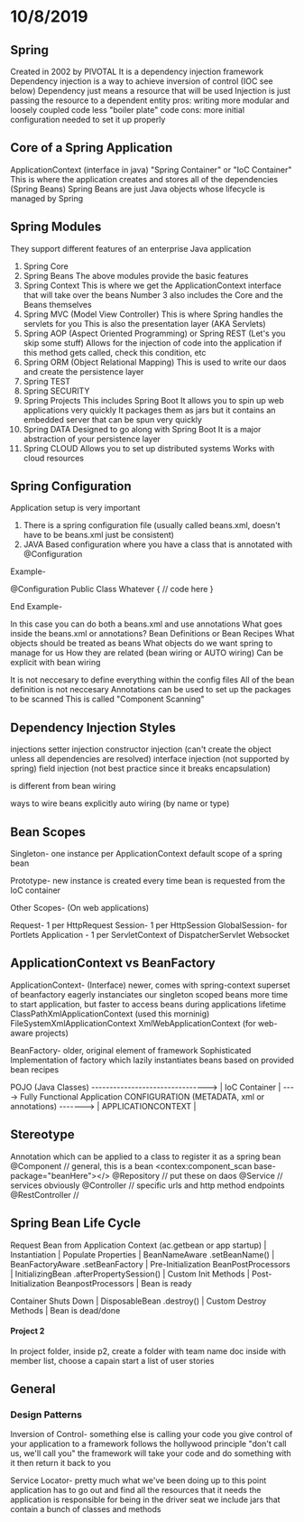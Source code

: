 # 10/8/2019

## Spring

Created in 2002 by PIVOTAL
It is a dependency injection framework
Dependency injection is a way to achieve inversion of control (IOC see below)
Dependency just means a resource that will be used
Injection is just passing the resource to a dependent entity
pros: writing more modular and loosely coupled code
      less "boiler plate" code
cons: more initial configuration needed to set it up properly

## Core of a Spring Application

ApplicationContext (interface in java)
"Spring Container" or "IoC Container"
This is where the application creates and stores all of the dependencies (Spring Beans)
Spring Beans are just Java objects whose lifecycle is managed by Spring

## Spring Modules

They support different features of an enterprise Java application
1) Spring Core
2) Spring Beans
The above modules provide the basic features
3) Spring Context
This is where we get the ApplicationContext interface that will take over the beans
Number 3 also includes the Core and the Beans themselves
4) Spring MVC (Model View Controller)
This is where Spring handles the servlets for you
This is also the presentation layer (AKA Servlets)
5) Spring AOP (Aspect Oriented Programming) or Spring REST (Let's you skip some stuff)
Allows for the injection of code into the application
if this method gets called, check this condition, etc
6) Spring ORM (Object Relational Mapping)
This is used to write our daos and create the persistence layer
7) Spring TEST
8) Spring SECURITY
9) Spring Projects
This includes Spring Boot
It allows you to spin up web applications very quickly
It packages them as jars but it contains an embedded server
that can be spun very quickly
10) Spring DATA
Designed to go along with Spring Boot
It is a major abstraction of your persistence layer
11) Spring CLOUD
Allows you to set up distributed systems
Works with cloud resources

## Spring Configuration

Application setup is very important
1) There is a spring configuration file (usually called beans.xml, doesn't have to be beans.xml just be consistent)
2) JAVA Based configuration where you have a class that is annotated with @Configuration

Example-

@Configuration
Public Class Whatever { // code here }

End Example-

In this case you can do both a beans.xml and use annotations
What goes inside the beans.xml or annotations?
Bean Definitions or Bean Recipes
What objects should be treated as beans
What objects do we want spring to manage for us
How they are related (bean wiring or AUTO wiring)
Can be explicit with bean wiring

It is not neccesary to define everything within the config files
All of the bean definition is not neccesary
Annotations can be used to set up the packages to be scanned
This is called "Component Scanning"

## Dependency Injection Styles

injections
setter injection
constructor injection (can't create the object unless all dependencies are resolved)
interface injection (not supported by spring)
field injection (not best practice since it breaks encapsulation)

is different from bean wiring

ways to wire beans
explicitly
auto wiring (by name or type)

## Bean Scopes

Singleton-
one instance per ApplicationContext
default scope of a spring bean

Prototype-
new instance is created every time bean is requested from the IoC container

Other Scopes-
(On web applications)

Request- 1 per HttpRequest
Session- 1 per HttpSession
GlobalSession- for Portlets
Application - 1 per ServletContext of DispatcherServlet
Websocket

## ApplicationContext vs BeanFactory

ApplicationContext- (Interface)
newer, comes with spring-context
superset of beanfactory
eagerly instanciates our singleton scoped beans
more time to start application, but faster to access beans during applications lifetime
ClassPathXmlApplicationContext (used this morninig)
FileSystemXmlApplicationContext
XmlWebApplicationContext (for web-aware projects)

BeanFactory-
older, original element of framework
Sophisticated Implementation of factory which lazily instantiates beans based on
provided bean recipes

POJO (Java Classes) --------------------------------> | IoC Container      | ----> Fully Functional Application
CONFIGURATION (METADATA, xml or annotations) -------> | APPLICATIONCONTEXT |

## Stereotype

Annotation which can be applied to a class to register it as a spring bean
@Component      // general, this is a bean <contex:component_scan base-package="beanHere"></>
@Repository     // put these on daos
@Service        // services obviously
@Controller     // specific urls and http method endpoints
@RestController //

## Spring Bean Life Cycle

Request Bean from Application Context (ac.getbean or app startup)
        |
Instantiation
        |
Populate Properties
        |
BeanNameAware
.setBeanName()
        |
BeanFactoryAware
.setBeanFactory
        |
Pre-Initialization
BeanPostProcessors
        |
InitializingBean
.afterPropertySession()
        |
Custom Init Methods
        |
Post-Initialization
BeanpostProcessors
        |
Bean is ready

Container Shuts Down
        |
DisposableBean
.destroy()
        |
Custom Destroy Methods
        |
Bean is dead/done

#### Project 2

In project folder, inside p2, create a folder with team name
doc inside with member list, choose a capain
start a list of user stories

## General

### Design Patterns

Inversion of Control-
something else is calling your code
you give control of your application to a framework
follows the hollywood principle
"don't call us, we'll call you"
the framework will take your code and do something with it then return it back to you

Service Locator-
pretty much what we've been doing up to this point
application has to go out and find all the resources that it needs
the application is responsible for being in the driver seat
we include jars that contain a bunch of classes and methods
